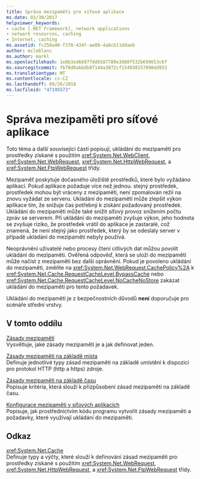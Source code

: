 ```yaml
---
title: Správa mezipaměti pro síťové aplikace
ms.date: 03/30/2017
helpviewer_keywords:
- cache [.NET Framework], network applications
- network resources, caching
- Internet, caching
ms.assetid: fc258a40-f370-434f-ae09-4a8cb11ddaeb
author: mcleblanc
ms.author: markl
ms.openlocfilehash: 1e0b3ed66977dd6587789e3d88f532b699653c6f
ms.sourcegitcommit: fb78d8abbdb87144a3872cf154930157090dd933
ms.translationtype: MT
ms.contentlocale: cs-CZ
ms.lasthandoff: 09/26/2018
ms.locfileid: "47195573"
---
```

# <a name="cache-management-for-network-applications"></a>Správa mezipaměti pro síťové aplikace
Toto téma a další související části popisují, ukládání do mezipaměti pro prostředky získané s použitím <xref:System.Net.WebClient>, <xref:System.Net.WebRequest>, <xref:System.Net.HttpWebRequest>, a <xref:System.Net.FtpWebRequest> třídy.  
  
 Mezipaměť poskytuje dočasného úložiště prostředků, které bylo vyžádáno aplikací. Pokud aplikace požaduje více než jednou. stejný prostředek, prostředek mohou být vráceny z mezipaměti, není zpomalován režií na znovu vyžádat ze serveru. Ukládání do mezipaměti může zlepšit výkon aplikace tím, že snižuje čas potřebný k získání požadovaný prostředek. Ukládání do mezipaměti může také snížit síťový provoz snížením počtu zpráv se serverem. Při ukládání do mezipaměti zvyšuje výkon, jeho hodnota se zvyšuje riziko, že prostředek vrátil do aplikace je zastaralé, což znamená, že není stejný jako prostředek, který by se odeslaly server v případě ukládání do mezipaměti nebyly používá.  
  
 Neoprávnění uživatelé nebo procesy čtení citlivých dat můžou povolit ukládání do mezipaměti. Ověřená odpověď, která se uloží do mezipaměti může načíst z mezipaměti bez další oprávnění. Pokud je povoleno ukládání do mezipaměti, změňte na <xref:System.Net.WebRequest.CachePolicy%2A> k <xref:System.Net.Cache.RequestCacheLevel.BypassCache> nebo <xref:System.Net.Cache.RequestCacheLevel.NoCacheNoStore> zakázat ukládání do mezipaměti pro tento požadavek.  
  
 Ukládání do mezipaměti je z bezpečnostních důvodů **není** doporučuje pro scénáře střední vrstvy.  
  
## <a name="in-this-section"></a>V tomto oddílu  
 [Zásady mezipaměti](../../../docs/framework/network-programming/cache-policy.md)  
 Vysvětluje, jaké zásady mezipaměti je a jak definovat jeden.  
  
 [Zásady mezipaměti na základě místa](../../../docs/framework/network-programming/location-based-cache-policies.md)  
 Definuje jednotlivé typy zásad mezipaměti na základě umístění k dispozici pro protokol HTTP (http a https) zdroje.  
  
 [Zásady mezipaměti na základě času](../../../docs/framework/network-programming/time-based-cache-policies.md)  
 Popisuje kritéria, která slouží k přizpůsobení zásad mezipaměti na základě času.  
  
 [Konfigurace mezipaměti v síťových aplikacích](../../../docs/framework/network-programming/configuring-caching-in-network-applications.md)  
 Popisuje, jak prostřednictvím kódu programu vytvořit zásady mezipaměti a požadavky, které využívají ukládání do mezipaměti.  
  
## <a name="reference"></a>Odkaz  
 <xref:System.Net.Cache>  
 Definuje typy a výčty, které slouží k definování zásad mezipaměti pro prostředky získané s použitím <xref:System.Net.WebRequest>, <xref:System.Net.HttpWebRequest>, a <xref:System.Net.FtpWebRequest> třídy.
